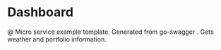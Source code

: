 # Dashboard
@ Micro service example template. Generated from go-swagger . Gets weather and portfolio information.

